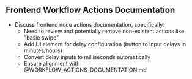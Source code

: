 ## Frontend Workflow Actions Documentation

- Discuss frontend node actions documentation, specifically:
  * Need to review and potentially remove non-existent actions like "basic swipe"
  * Add UI element for delay configuration (button to input delays in minutes/hours)
  * Convert delay inputs to milliseconds automatically
  * Ensure alignment with @WORKFLOW_ACTIONS_DOCUMENTATION.md